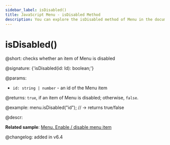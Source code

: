 ```yaml
---
sidebar_label: isDisabled()
title: JavaScript Menu - isDisabled Method 
description: You can explore the isDisabled method of Menu in the documentation of the DHTMLX JavaScript UI library. Browse developer guides and API reference, try out code examples and live demos, and download a free 30-day evaluation version of DHTMLX Suite 7.
---
```


# isDisabled()

@short: checks whether an item of Menu is disabled

@signature: {'isDisabled(id: Id): boolean;'}

@params:
- `id: string | number` - an id of the Menu item

@returns:
`true`, if an item of Menu is disabled; otherwise, `false`.

@example:
menu.isDisabled("id"); // -> returns true/false

@descr:

**Related sample**: [Menu. Enable / disable menu item](https://snippet.dhtmlx.com/zuoam7r7)

@changelog: added in v6.4

[comment]: # (@related: menu/work_with_menu.md#checkingifamenuoptionisdisabled)
